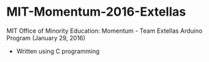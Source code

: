 # MIT-Momentum-2016-Extellas
MIT Office of Minority Education: Momentum - Team Extellas Arduino Program (January 29, 2016)
- Written using C programming
